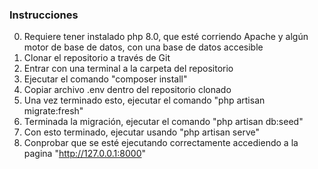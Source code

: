 ### Instrucciones
0. Requiere tener instalado php 8.0, que esté corriendo Apache y algún motor de base de datos, con una base de datos accesible
1. Clonar el repositorio a través de Git
2. Entrar con una terminal a la carpeta del repositorio
3. Ejecutar el comando "composer install"
4. Copiar archivo .env dentro del repositorio clonado
5. Una vez terminado esto, ejecutar el comando "php artisan migrate:fresh"
6. Terminada la migración, ejecutar el comando "php artisan db:seed"
7. Con esto terminado, ejecutar usando "php artisan serve"
8. Conprobar que se esté ejecutando correctamente accediendo a la pagina "http://127.0.0.1:8000"